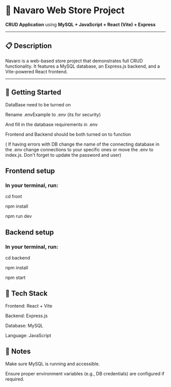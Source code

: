 # 🛒 Navaro Web Store Project

**CRUD Application** using **MySQL + JavaScript + React (Vite) + Express**

---

## 📋 Description

Navaro is a web-based store project that demonstrates full CRUD functionality. It features a MySQL database, an Express.js backend, and a Vite-powered React frontend.

---

## 🚀 Getting Started


DataBase need to be turned on

Rename .envExample to .env (its for security)

And fill in the database requirements in .env

Frontend and Backend should be both turned on to function

( If having errors with DB change the name of the connecting database in the .env change connections to your specific ones or move the .env to index.js. Don't forget to update the password and user) 


## Frontend setup

### In your terminal, run:

cd front

npm install

npm run dev



## Backend setup

### In your terminal, run:

cd backend

npm install

npm start


## 🧰 Tech Stack
Frontend: React + Vite

Backend: Express.js

Database: MySQL

Language: JavaScript

## 📎 Notes
Make sure MySQL is running and accessible.

Ensure proper environment variables (e.g., DB credentials) are configured if required.
